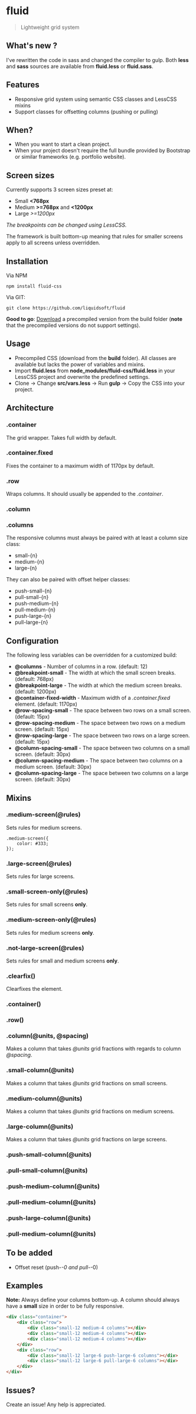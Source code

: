 # fluid
> Lightweight grid system

## What's new ?
I've rewritten the code in sass and changed the compiler to gulp. Both **less** and **sass** sources are available from **fluid.less** or **fluid.sass**.

## Features
- Responsive grid system using semantic CSS classes and LessCSS mixins
- Support classes for offsetting columns (pushing or pulling)

## When?
- When you want to start a clean project.
- When your project doesn't require the full bundle provided by Bootstrap or similar frameworks (e.g. portfolio website).

## Screen sizes
Currently supports 3 screen sizes preset at:
- Small **<768px**
- Medium **>=768px** and **<1200px**
- Large *>=1200px*

*The breakpoints can be changed using LessCSS.*

The framework is built bottom-up meaning that rules for smaller screens apply to all screens unless overridden.

## Installation
Via NPM
```shell
npm install fluid-css
```

Via GIT:
```shell
git clone https://github.com/liquidsoft/fluid
```

**Good to go**: [Download](https://github.com/liquidsoft/fluid/tree/master/build) a precompiled version from the build folder (**note** that the precompiled versions do not support settings). 

## Usage
- Precompiled CSS (download from the **build** folder). All classes are available but lacks the power of variables and mixins.
- Import **fluid.less** from **node_modules/fluid-css/fluid.less** in your LessCSS project and overwrite the predefined settings.
- Clone -> Change **src/vars.less** -> Run **gulp** -> Copy the CSS into your project.

## Architecture

### .container
The grid wrapper. Takes full width by default.

### .container.fixed
Fixes the container to a maximum width of 1170px by default.

### .row
Wraps columns. It should usually be appended to the *.container*. 

### .column
### .columns
The responsive columns must always be paired with at least a column size class:

- small-{n}
- medium-{n}
- large-{n}

They can also be paired with offset helper classes:

- push-small-{n}
- pull-small-{n}
- push-medium-{n}
- pull-medium-{n}
- push-large-{n}
- pull-large-{n}

## Configuration
The following less variables can be overridden for a customized build:

- **@columns** - Number of columns in a row. (default: 12)
- **@breakpoint-small** - The width at which the small screen breaks. (default: 768px)
- **@breakpoint-large** - The width at which the medium screen breaks. (default: 1200px)
- **@container-fixed-width** - Maximum width of a *.container.fixed* element. (default: 1170px)
- **@row-spacing-small** - The space between two rows on a small screen. (default: 15px)
- **@row-spacing-medium** - The space between two rows on a medium screen. (default: 15px)
- **@row-spacing-large** - The space between two rows on a large screen. (default: 15px)
- **@column-spacing-small** - The space between two columns on a small screen. (default: 30px)
- **@column-spacing-medium** - The space between two columns on a medium screen. (default: 30px)
- **@column-spacing-large** - The space between two columns on a large screen. (default: 30px)

## Mixins

### .medium-screen(@rules)
Sets rules for medium screens.
```less
.medium-screen({
    color: #333;
});
```

### .large-screen(@rules)
Sets rules for large screens.

### .small-screen-only(@rules)
Sets rules for small screens **only**.

### .medium-screen-only(@rules)
Sets rules for medium screens **only**.

### .not-large-screen(@rules)
Sets rules for small and medium screens **only**.

### .clearfix()
Clearfixes the element.

### .container()
### .row()
### .column(@units, @spacing)
Makes a column that takes *@units* grid fractions with regards to column *@spacing*.

### .small-column(@units)
Makes a column that takes *@units* grid fractions on small screens.

### .medium-column(@units)
Makes a column that takes *@units* grid fractions on medium screens.

### .large-column(@units)
Makes a column that takes *@units* grid fractions on large screens.

### .push-small-column(@units)
### .pull-small-column(@units)
### .push-medium-column(@units)
### .pull-medium-column(@units)
### .push-large-column(@units)
### .pull-medium-column(@units)

## To be added

- Offset reset (push-*-0 and pull-*-0)

## Examples
**Note:** Always define your columns bottom-up. A column should always have a **small** size in order to be fully responsive. 

```html
<div class="container">
    <div class="row">
        <div class="small-12 medium-4 columns"></div>
        <div class="small-12 medium-4 columns"></div>
        <div class="small-12 medium-4 columns"></div>
    </div>
    <div class="row">
        <div class="small-12 large-6 push-large-6 columns"></div>
        <div class="small-12 large-6 pull-large-6 columns"></div>
    </div>
</div>
```

## Issues?
Create an issue! Any help is appreciated.